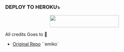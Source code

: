 






### DEPLOY TO HEROKU⤵️
<p align="center"><a href="https://heroku.com/deploy?template=https://github.com/AttitudefuckerXD/SeiraRobot"> <img src="https://img.shields.io/badge/Deploy%20To%20Heroku-black?style=for-the-badge&logo=heroku" width="220" height="38.45"/></a></p>












All credits Goes to 💫

- [Original Repo](https://github.com/kennedy/Emiko) ``emiko`
